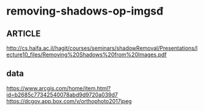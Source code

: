 # removing-shadows-op-imgsđ

## ARTICLE
http://cs.haifa.ac.il/hagit/courses/seminars/shadowRemoval/Presentations/lecture10_files/Removing%20Shadows%20from%20Images.pdf

## data
https://www.arcgis.com/home/item.html?id=b2685c77342540078abd9d9720a039d7
https://dcgov.app.box.com/v/orthophoto2017jpeg